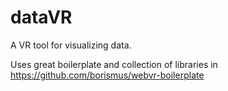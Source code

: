 # dataVR
A VR tool for visualizing data.

Uses great boilerplate and collection of libraries in https://github.com/borismus/webvr-boilerplate